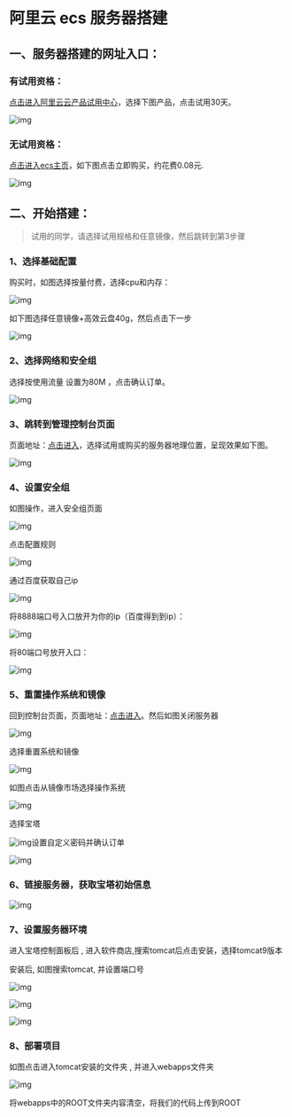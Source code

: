 # 阿里云 ecs 服务器搭建

## 一、服务器搭建的网址入口：

### 有试用资格：

[点击进入阿里云云产品试用中心](https://free.aliyun.com/?spm=5176.19720258.J_2937333540.11.e9392c4akpDIuS&userCode=k6ji3ksd&scm=20140722.3079.7.2925)，选择下图产品，点击试用30天。

![img](https://uploader.shimo.im/f/ynfnkTqWllEL7gzJ.png!thumbnail)



### 无试用资格：

[点击进入ecs主页](https://www.aliyun.com/product/ecs?userCode=k6ji3ksd)，如下图点击立即购买，约花费0.08元.

![img](https://uploader.shimo.im/f/HsIxutgXNJqvLpZ7.png!thumbnail)





## 二、开始搭建：

> 试用的同学，请选择试用规格和任意镜像，然后跳转到第3步骤

### 1、选择基础配置

购买时，如图选择按量付费，选择cpu和内存：

![img](https://uploader.shimo.im/f/Xf8rK1GxHMPUavET.png!thumbnail)



如下图选择任意镜像+高效云盘40g，然后点击下一步

![img](https://uploader.shimo.im/f/2T83cZpjzwNCGfhZ.png!thumbnail)



### 2、选择网络和安全组

选择按使用流量 设置为80M ，点击确认订单。

![img](https://uploader.shimo.im/f/Q2xGUd9xVvHpZngB.png!thumbnail)



### 3、跳转到管理控制台页面

页面地址：[点击进入](https://ecs.console.aliyun.com/?spm=5176.8789780.J_1092585.3.620055caUeR2vh#/server/region/cn-beijing)，选择试用或购买的服务器地理位置，呈现效果如下图。

![img](https://uploader.shimo.im/f/TQfAFmDScBCyO1tD.png!thumbnail)





### 4、设置安全组

如图操作，进入安全组页面

![img](https://uploader.shimo.im/f/chP8Ljuz7bRMQpxs.png!thumbnail)

点击配置规则

![img](https://uploader.shimo.im/f/3CzAOysrObUiuTcd.png!thumbnail)

通过百度获取自己ip

![img](https://uploader.shimo.im/f/QxRQQtFGoWTNYgEV.png!thumbnail)



将8888端口号入口放开为你的ip（百度得到到ip）：

![img](https://uploader.shimo.im/f/xI8yCjvVYX13T4nD.png!thumbnail)

将80端口号放开入口：



![img](https://uploader.shimo.im/f/l45DqFV8dbOVUhhi.png!thumbnail)



### 5、重置操作系统和镜像

回到控制台页面，页面地址：[点击进入](https://ecs.console.aliyun.com/?spm=5176.8789780.J_1092585.3.620055caUeR2vh#/server/region/cn-beijing)。然后如图关闭服务器

![img](https://uploader.shimo.im/f/krT81E0KuPgloM57.png!thumbnail)





选择重置系统和镜像

![img](https://uploader.shimo.im/f/rBBpNEl5Sr2KZNZu.png!thumbnail)



如图点击从镜像市场选择操作系统

![img](https://uploader.shimo.im/f/H1Ny0ZKT7L3RliPf.png!thumbnail)

选择宝塔

![img](https://uploader.shimo.im/f/Ru6gUmyj7eRbXoFs.png!thumbnail)设置自定义密码并确认订单

![img](https://uploader.shimo.im/f/TWjlQmevkfRb6VKl.png!thumbnail)

### 6、链接服务器，获取宝塔初始信息

![img](https://uploader.shimo.im/f/Fej0llEmxAQwB4jg.png!thumbnail)



### 7、设置服务器环境

进入宝塔控制面板后 , 进入软件商店,搜索tomcat后点击安装，选择tomcat9版本

安装后, 如图搜索tomcat, 并设置端口号

![img](https://uploader.shimo.im/f/CSzaM37OaQx1lfeB.png!thumbnail)

![img](https://uploader.shimo.im/f/5lIBTSQN3qQ7XOLK.png!thumbnail)

![img](https://uploader.shimo.im/f/PSBhkHiD7pBg8qqA.png!thumbnail)

### 8、部署项目

如图点击进入tomcat安装的文件夹 , 并进入webapps文件夹

![img](https://uploader.shimo.im/f/Gbf10nqUrIi810s5.png!thumbnail)

将webapps中的ROOT文件夹内容清空，将我们的代码上传到ROOT
